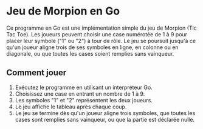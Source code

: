 # Jeu de Morpion en Go

Ce programme en Go est une implémentation simple du jeu de Morpion (Tic Tac Toe). Les joueurs peuvent choisir une case numérotée de 1 à 9 pour placer leur symbole ("1" ou "2") à tour de rôle. Le jeu se poursuit jusqu'à ce qu'un joueur aligne trois de ses symboles en ligne, en colonne ou en diagonale, ou que toutes les cases soient remplies sans vainqueur.

## Comment jouer

1. Exécutez le programme en utilisant un interpréteur Go.
2. Choisissez une case en entrant un nombre de 1 à 9.
3. Les symboles "1" et "2" représentent les deux joueurs.
4. Le jeu affiche le tableau après chaque coup.
5. Le jeu se termine dès qu'un joueur aligne trois symboles, que toutes les cases sont remplies sans vainqueur, ou que la partie est déclarée nulle.



